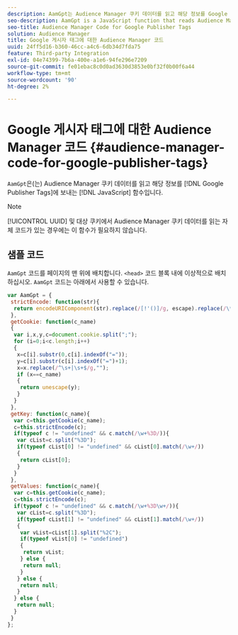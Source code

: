 ```yaml
---
description: AamGpt는 Audience Manager 쿠키 데이터를 읽고 해당 정보를 Google 게시자 태그로 전송하는 JavaScript 함수입니다.
seo-description: AamGpt is a JavaScript function that reads Audience Manager cookie data and sends that information to Google Publisher Tags.
seo-title: Audience Manager Code for Google Publisher Tags
solution: Audience Manager
title: Google 게시자 태그에 대한 Audience Manager 코드
uuid: 24ff5d16-b360-46cc-a4c6-6db34d7fda75
feature: Third-party Integration
exl-id: 04e74399-7b6a-400e-a1e6-94fe296e7209
source-git-commit: fe01ebac8c0d0ad3630d3853e0bf32f0b00f6a44
workflow-type: tm+mt
source-wordcount: '90'
ht-degree: 2%

---
```


# Google 게시자 태그에 대한 Audience Manager 코드 {#audience-manager-code-for-google-publisher-tags}

`AamGpt`은(는) Audience Manager 쿠키 데이터를 읽고 해당 정보를 [!DNL Google Publisher Tags]에 보내는 [!DNL JavaScript] 함수입니다.

>[!NOTE]
>
>[!UICONTROL UUID] 및 대상 쿠키에서 Audience Manager 쿠키 데이터를 읽는 자체 코드가 있는 경우에는 이 함수가 필요하지 않습니다.

## 샘플 코드

`AamGpt` 코드를 페이지의 맨 위에 배치합니다. `<head>` 코드 블록 내에 이상적으로 배치하십시오. `AamGpt` 코드는 아래에서 사용할 수 있습니다.

```js
var AamGpt = {  
 strictEncode: function(str){ 
  return encodeURIComponent(str).replace(/[!'()]/g, escape).replace(/\*/g, "%2A"); 
 }, 
 getCookie: function(c_name) 
 { 
  var i,x,y,c=document.cookie.split(";"); 
  for (i=0;i<c.length;i++) 
  { 
   x=c[i].substr(0,c[i].indexOf("=")); 
   y=c[i].substr(c[i].indexOf("=")+1); 
   x=x.replace(/^\s+|\s+$/g,""); 
   if (x==c_name) 
   { 
    return unescape(y); 
   } 
  } 
 }, 
 getKey: function(c_name){ 
  var c=this.getCookie(c_name); 
  c=this.strictEncode(c); 
  if(typeof c != "undefined" && c.match(/\w+%3D/)){ 
   var cList=c.split("%3D"); 
   if(typeof cList[0] != "undefined" && cList[0].match(/\w+/)) 
   { 
    return cList[0]; 
   } 
  }  
 }, 
 getValues: function(c_name){ 
  var c=this.getCookie(c_name); 
  c=this.strictEncode(c); 
  if(typeof c != "undefined" && c.match(/\w+%3D\w+/)){ 
   var cList=c.split("%3D"); 
   if(typeof cList[1] != "undefined" && cList[1].match(/\w+/)) 
   { 
    var vList=cList[1].split("%2C"); 
    if(typeof vList[0] != "undefined") 
    { 
     return vList; 
    } else { 
     return null; 
    }    
   } else { 
    return null; 
   } 
  } else { 
   return null; 
  } 
 } 
};
```
